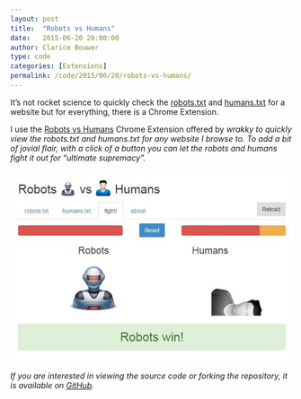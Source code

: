 ```yaml
---
layout: post
title:  "Robots vs Humans"
date:   2015-06-20 20:00:00
author: Clarice Bouwer
type: code
categories: [Extensions]
permalink: /code/2015/06/20/robots-vs-humans/
---
```


It’s not rocket science to quickly check the [robots.txt](http://www.robotstxt.org/) and [humans.txt](http://humanstxt.org/) for a website but for everything, there is a Chrome Extension.

I use the [Robots vs Humans](http://blarg.co.uk/tools/robots-vs-humans) Chrome Extension offered by <em>wrakky<em> to quickly view the robots.txt and humans.txt for any website I browse to.  To add a bit of jovial flair, with a click of a button you can let the robots and humans fight it out for “ultimate supremacy”.

![Robots vs Humans Screenshot](/assets/humans-vs-robots.jpg)

If you are interested in viewing the source code or forking the repository, it is available on [GitHub](https://github.com/wrakky/robots-vs-humans).
